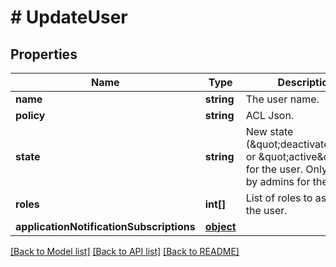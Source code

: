 # # UpdateUser

## Properties

Name | Type | Description | Notes
------------ | ------------- | ------------- | -------------
**name** | **string** | The user name. | [optional] 
**policy** | **string** | ACL Json. | [optional] 
**state** | **string** | New state (\&quot;deactivated\&quot; or \&quot;active\&quot;) for the user. Only usable by admins for the user. | [optional] 
**roles** | **int[]** | List of roles to assign to the user. | [optional] 
**applicationNotificationSubscriptions** | [**object**](.md) |  | [optional] 

[[Back to Model list]](../../README.md#documentation-for-models) [[Back to API list]](../../README.md#documentation-for-api-endpoints) [[Back to README]](../../README.md)


